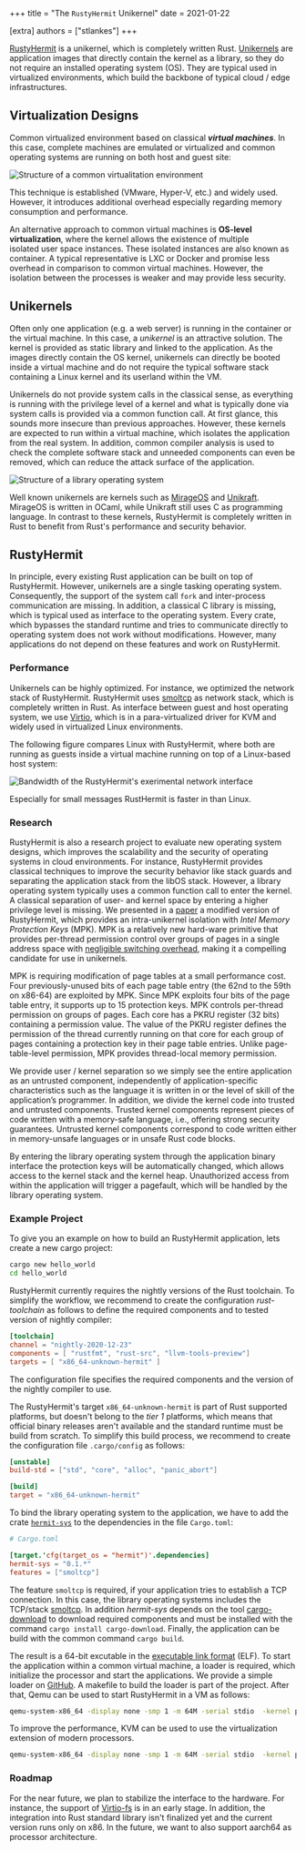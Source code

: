+++
title = "The <code>RustyHermit</code> Unikernel"
date = 2021-01-22

[extra]
authors = ["stlankes"]
+++

[RustyHermit](https://github.com/hermitcore/rusty-hermit) is a unikernel, which is completely written Rust. [Unikernels](http://unikernel.org/) are application images that directly contain the kernel as a library, so they do not require an installed operating system (OS). They are typical used in virtualized environments, which build the backbone of typical cloud / edge infrastructures.

<!-- more -->

<!-- showcase-intro -->

## Virtualization Designs

Common virtualized environment based on classical **_virtual machines_**. In this case, complete machines are emulated or virtualized and common operating systems are running on both host and guest site:

![Structure of a common virtualitation environment](common_vm.png)

This technique is established (VMware, Hyper-V, etc.) and widely used. However, it introduces additional overhead especially regarding memory consumption and performance.

An alternative approach to common virtual machines is **OS-level
virtualization**, where the kernel allows the existence of multiple
isolated user space instances. These isolated instances are also known
as container. A typical representative is LXC or Docker and promise less
overhead in comparison to common virtual machines. However, the
isolation between the processes is weaker and may provide less security.

## Unikernels

Often only one application (e.g. a web server) is running in the container or the virtual machine. In this case, a _unikernel_ is an attractive solution. The kernel is provided as static library and linked to the application. As the images directly contain the OS kernel, unikernels can directly be booted inside a virtual machine and do not require the typical software stack containing a Linux kernel and its userland within the VM.

Unikernels do not provide system calls in the classical sense, as everything is running with the privilege level of a kernel and what is typically done via system calls is provided via a common function call. At first glance, this sounds more insecure than previous approaches. However, these kernels are expected to run within a virtual machine, which isolates the application from the real system. In addition, common compiler analysis is used to check the complete software stack and unneeded components can even be removed, which can reduce the attack surface of the application.

![Structure of a library operating system](libos.png)

Well known unikernels are kernels such as [MirageOS](https://mirage.io/)
and [Unikraft](http://www.unikraft.org/). MirageOS is written in OCaml,
while Unikraft still uses C as programming language. In contrast to these
kernels, RustyHermit is completely written in Rust to benefit from
Rust's performance and security behavior.

## RustyHermit

In principle, every existing
Rust application can be built on top of RustyHermit. However, unikernels
are a single tasking operating system. Consequently, the support of the
system call `fork` and inter-process communication are missing. In
addition, a classical C library is missing, which is typical used as
interface to the operating system. Every crate, which bypasses the
standard runtime and tries to communicate directly to operating system
does not work without modifications. However, many applications do not
depend on these features and work on RustyHermit.

### Performance

Unikernels can be highly optimized. For instance, we optimized the
network stack of RustyHermit. RustyHermit uses
[smoltcp](https://github.com/smoltcp-rs/smoltcp) as network stack, which
is completely written in Rust. As interface between guest and host
operating system, we use
[Virtio](https://www.linux-kvm.org/page/Virtio), which is in a
para-virtualized driver for KVM and widely used in virtualized Linux
environments.

The following figure compares Linux with RustyHermit,
where both are running as guests inside a virtual machine running on top
of a Linux-based host system:

![Bandwidth of the RustyHermit's exerimental network interface](bandwidth.png)

Especially for small messages RustHermit
is faster in than Linux.

### Research

RustyHermit is also a research project to evaluate new operating
system designs, which improves the scalability and the security of operating systems in cloud environments. For instance, RustyHermit provides classical
techniques to improve the security behavior like stack guards and
separating the application stack from the libOS stack. However, a
library operating system typically uses a common function call to enter
the kernel. A classical separation of user- and kernel space by
entering a higher privilege level is missing. We presented in a
[paper](https://www.ssrg.ece.vt.edu/papers/vee20-mpk.pdf) a modified
version of RustyHermit, which provides an intra-unikernel isolation with
_Intel Memory Protection Keys_ (MPK). MPK is a relatively new hard-ware
primitive that provides per-thread permission control over groups of
pages in a single address space with [negligible switching overhead](https://www.usenix.org/conference/atc19/presentation/park-soyeon),
making it a compelling candidate for use in unikernels.

MPK is requiring modification of page tables at a small performance cost. Four previously-unused bits of each page table entry (the 62nd to the 59th on x86-64) are exploited by MPK. Since MPK exploits four bits of the page table entry, it supports up to 15 protection keys.
MPK controls per-thread permission on groups of pages. Each core has a PKRU register (32 bits) containing a permission value. The value of the PKRU register defines the permission of the thread currently running on that core for each group of pages containing a protection key in their page table entries. Unlike page-table-level permission, MPK provides thread-local memory permission.

We provide user / kernel separation so we simply see the entire application as an untrusted component, independently of application-specific characteristics such as the language it is written in or the level of skill of the application’s programmer. In addition, we divide the kernel code into trusted and untrusted components. Trusted kernel components represent pieces of code written with a memory-safe language, i.e., offering strong security guarantees. Untrusted kernel components correspond to code written either in memory-unsafe languages or in unsafe Rust code blocks.

By entering the library operating system through the application binary interface the protection keys will be automatically changed, which allows access to the kernel stack and the kernel heap. Unauthorized access from within the application will trigger a pagefault, which will be handled by the library operating system.

### Example Project

To give you an example on how to build an RustyHermit application, lets create a new cargo project:

```sh
cargo new hello_world
cd hello_world
```

RustyHermit currently requires the nightly versions of the Rust toolchain.
To simplify the workflow, we recommend to create the configuration
_rust-toolchain_ as follows to define the required components and to
tested version of nightly compiler:

```toml
[toolchain]
channel = "nightly-2020-12-23"
components = [ "rustfmt", "rust-src", "llvm-tools-preview"]
targets = [ "x86_64-unknown-hermit" ]
```

The configuration file specifies the required components and the version of the nightly compiler to use.

The RustyHermit's target `x86_64-unknown-hermit` is part of Rust
supported platforms, but doesn't belong to the *tier 1* platforms,
which means that official binary releases aren't available and the
standard runtime must be build from scratch.
To simplify this build process, we recommend to create the configuration
file `.cargo/config` as follows:

```toml
[unstable]
build-std = ["std", "core", "alloc", "panic_abort"]

[build]
target = "x86_64-unknown-hermit"
```

To bind the library operating system to the application, we have to add the crate [`hermit-sys`](https://crates.io/crates/hermit-sys) to the dependencies in the file `Cargo.toml`:

```toml
# Cargo.toml

[target.'cfg(target_os = "hermit")'.dependencies]
hermit-sys = "0.1.*"
features = ["smoltcp"]
```

The feature `smoltcp` is required, if your application tries
to establish a TCP connection. In this case, the library operating systems
includes the TCP/stack [smoltcp](https://github.com/smoltcp-rs/smoltcp).
In addition _hermit-sys_ depends on the tool [cargo-download](https://crates.io/crates/cargo-download) to download required components and must be installed with the command `cargo install cargo-download`.
Finally, the application can be build with the common command `cargo build`.

The result is a 64-bit excutable in the [executable link format](https://refspecs.linuxfoundation.org/elf/elf.pdf) (ELF).
To start the application within a common virtual machine, a loader is required, which initialize the processor and start the applications.
We provide a simple loader on [GitHub](https://github.com/hermitcore/rusty-loader).
A makefile to build the loader is part of the project.
After that, Qemu can be used to start RustyHermit in a VM as follows:

```sh
qemu-system-x86_64 -display none -smp 1 -m 64M -serial stdio  -kernel path_to_loader/rusty-loader -initrd path_to_app/app -cpu qemu64,apic,fsgsbase,rdtscp,xsave,fxsr
```

To improve the performance, KVM can be used to use the virtualization extension of modern processors.

```sh
qemu-system-x86_64 -display none -smp 1 -m 64M -serial stdio  -kernel path_to_loader/rusty-loader -initrd path_to_hello_world/hello_world -enable-kvm -cpu host
```

### Roadmap

For the near future, we plan to stabilize the interface to the hardware.
For instance, the support of [Virtio-fs](https://virtio-fs.gitlab.io/)
is in an early stage. In addition, the integration into Rust standard
library isn't finalized yet and the current version runs only on x86. In the
future, we want to also support aarch64 as processor architecture.
